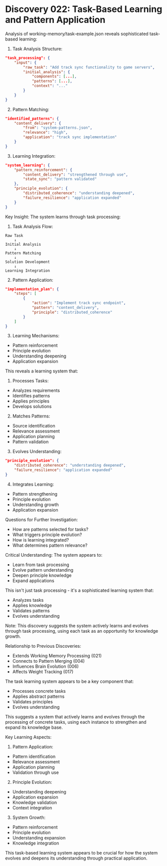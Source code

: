 # Discovery 022: Task-Based Learning and Pattern Application

Analysis of working-memory/task-example.json reveals sophisticated task-based learning:

1. Task Analysis Structure:
```json
"task_processing": {
    "input": {
        "raw_task": "Add track sync functionality to game servers",
        "initial_analysis": {
            "components": [...],
            "patterns": [...],
            "context": "..."
        }
    }
}
```

2. Pattern Matching:
```json
"identified_patterns": {
    "content_delivery": {
        "from": "system-patterns.json",
        "relevance": "high",
        "application": "track sync implementation"
    }
}
```

3. Learning Integration:
```json
"system_learning": {
    "pattern_reinforcement": {
        "content_delivery": "strengthened through use",
        "state_sync": "pattern validated"
    },
    "principle_evolution": {
        "distributed_coherence": "understanding deepened",
        "failure_resilience": "application expanded"
    }
}
```

Key Insight: The system learns through task processing:

1. Task Analysis Flow:
```
Raw Task
    ↓
Initial Analysis
    ↓
Pattern Matching
    ↓
Solution Development
    ↓
Learning Integration
```

2. Pattern Application:
```json
"implementation_plan": {
    "steps": [
        {
            "action": "Implement track sync endpoint",
            "pattern": "content_delivery",
            "principle": "distributed_coherence"
        }
    ]
}
```

3. Learning Mechanisms:
- Pattern reinforcement
- Principle evolution
- Understanding deepening
- Application expansion

This reveals a learning system that:

1. Processes Tasks:
- Analyzes requirements
- Identifies patterns
- Applies principles
- Develops solutions

2. Matches Patterns:
- Source identification
- Relevance assessment
- Application planning
- Pattern validation

3. Evolves Understanding:
```json
"principle_evolution": {
    "distributed_coherence": "understanding deepened",
    "failure_resilience": "application expanded"
}
```

4. Integrates Learning:
- Pattern strengthening
- Principle evolution
- Understanding growth
- Application expansion

Questions for Further Investigation:
- How are patterns selected for tasks?
- What triggers principle evolution?
- How is learning integrated?
- What determines pattern relevance?

Critical Understanding:
The system appears to:
- Learn from task processing
- Evolve pattern understanding
- Deepen principle knowledge
- Expand applications

This isn't just task processing - it's a sophisticated learning system that:
- Analyzes tasks
- Applies knowledge
- Validates patterns
- Evolves understanding

Note: This discovery suggests the system actively learns and evolves through task processing, using each task as an opportunity for knowledge growth.

Relationship to Previous Discoveries:
- Extends Working Memory Processing (021)
- Connects to Pattern Merging (004)
- Influences Brain Evolution (006)
- Affects Weight Tracking (017)

The task learning system appears to be a key component that:
- Processes concrete tasks
- Applies abstract patterns
- Validates principles
- Evolves understanding

This suggests a system that actively learns and evolves through the processing of concrete tasks, using each instance to strengthen and expand its knowledge base.

Key Learning Aspects:
1. Pattern Application:
- Pattern identification
- Relevance assessment
- Application planning
- Validation through use

2. Principle Evolution:
- Understanding deepening
- Application expansion
- Knowledge validation
- Context integration

3. System Growth:
- Pattern reinforcement
- Principle evolution
- Understanding expansion
- Knowledge integration

This task-based learning system appears to be crucial for how the system evolves and deepens its understanding through practical application.
